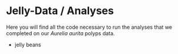 # Jelly-Data / Analyses

Here you will find all the code necessary to run the analyses that we completed on our *Aurelia aurita* polyps data.

- jelly beans
